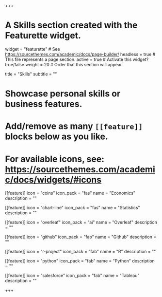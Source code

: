 +++
# A Skills section created with the Featurette widget.
widget = "featurette"  # See https://sourcethemes.com/academic/docs/page-builder/
headless = true  # This file represents a page section.
active = true  # Activate this widget? true/false
weight = 20  # Order that this section will appear.

title = "Skills"
subtitle = ""

# Showcase personal skills or business features.
# 
# Add/remove as many `[[feature]]` blocks below as you like.
# 
# For available icons, see: https://sourcethemes.com/academic/docs/widgets/#icons

[[feature]]
  icon = "coins"
  icon_pack = "fas"
  name = "Economics"
  description = ""  

[[feature]]
  icon = "chart-line"
  icon_pack = "fas"
  name = "Statistics"
  description = ""  

[[feature]]
  icon = "overleaf"
  icon_pack = "ai"
  name = "Overleaf"
  description = ""

[[feature]]
  icon = "github"
  icon_pack = "fab"
  name = "Github"
  description = ""

[[feature]]
  icon = "r-project"
  icon_pack = "fab"
  name = "R"
  description = ""

[[feature]]
  icon = "python"
  icon_pack = "fab"
  name = "Python"
  description = ""

[[feature]]
  icon = "salesforce"
  icon_pack = "fab"
  name = "Tableau"
  description = ""

+++
